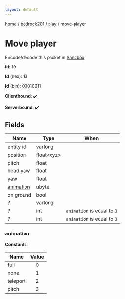 ```yaml
---
layout: default
---
```


[home](/)  /  [bedrock201](/protocol/bedrock201)  /  [play](/protocol/bedrock201/play)  /  move-player

# Move player

Encode/decode this packet in [Sandbox](../../../sandbox/bedrock201#play.move_player)

**Id**: 19

**Id** (hex): 13

**Id** (bin): 00010011

**Clientbound**: ✔️

**Serverbound**: ✔️

## Fields

Name | Type | When
---|---|:---:
entity id | varlong | 
position | float&lt;xyz&gt; | 
pitch | float | 
head yaw | float | 
yaw | float | 
[animation](#animation) | ubyte | 
on ground | bool | 
? | varlong | 
? | int | <code>animation</code> is equal to <code>3</code>
? | int | <code>animation</code> is equal to <code>3</code>

### animation

**Constants**:

Name | Value
---|:---:
full | 0
none | 1
teleport | 2
pitch | 3
